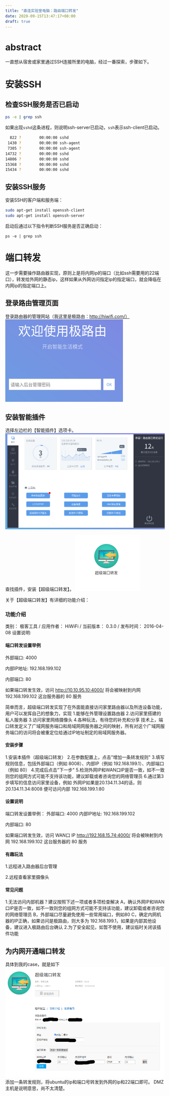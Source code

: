 ```yaml
---
title: "直连实验室电脑：路由端口转发"
date: 2020-09-15T13:47:17+08:00
draft: true
---
```


# abstract
一直想从宿舍或家里通过SSH连接所里的电脑，经过一番探索，步骤如下。

# 安装SSH
## 检查SSH服务是否已启动
```sh
ps -e | grep ssh
```
如果出现`sshd`这条进程，则说明ssh-server已启动，`ssh`表示ssh-client已启动。

```sh
  822 ?        00:00:00 sshd
 1430 ?        00:00:00 ssh-agent
 7305 ?        00:00:00 ssh-agent
14732 ?        00:00:00 sshd
14806 ?        00:00:00 sshd
15368 ?        00:00:00 sshd
15434 ?        00:00:00 sshd
```
## 安装SSH服务
安装SSH的客户端和服务端：
```sh
sudo apt-get install openssh-client
sudo apt-get install openssh-server
```
启动后通过以下指令判断SSH服务是否正确启动：
```
ps -e | grep ssh
```

# 端口转发
这一步需要操作路由器实现，原则上是将内网ip的端口（比如ssh需要用的22端口），转发给外网的静态ip，这样如果从外网访问指定ip的指定端口，就会降临在内网ip的指定端口上。

## 登录路由管理页面
登录路由器的管理网站（我这里是极路由：http://hiwifi.com/）
![2020-09-15-13-58-43.png](2020-09-15-13-58-43.png)

## 安装智能插件
选择左边栏的【智能插件】选项卡。
![2020-09-15-14-00-05.png](2020-09-15-14-00-05.png)

查找插件，安装【超级端口转发】。
![2020-09-15-14-01-27.png](2020-09-15-14-01-27.png)

关于【超级端口转发】有详细的功能介绍：
### 功能介绍
类别： 极客工具 / 应用作者： HiWiFi / 当前版本： 0.3.0 / 发布时间： 2016-04-08
设置说明:

#### 端口转发设置举例

外部端口: 4000

内部IP地址: 192.168.199.102

内部端口: 80

如果端口转发生效，访问 http://10.10.95.10:4000/ 将会被映射到内网 192.168.199.102 这台服务器的 80 服务

简单而言，超级端口转发实现了在外面能直接访问家里路由器以及所连设备功能，用户可以发挥自己的想象力，实现
  1.能够在外管理设置路由器
  2.访问家里搭建的私人服务器
  3.访问家里网络摄像头
  4.各种玩法，有待您的补充和分享
技术上，端口转发定义了广域网服务端口和局域网网服务器之间的映射，所有对这个广域网服务端口的访问将会被重定位给通过IP地址制定的局域网服务器。



#### 安装步骤
  1.安装本插件（超级端口转发）
  2.在参数配置上，点击"增加一条转发规则"
  3.填写规则信息，包括外部端口（例如 8008）、内部IP（例如 192.168.199.1）、内部端口（例如 80）
  4.完成后点击"下一步"
  5.检测外网IP和WAN口IP是否一致，如不一致则您的组网方式可能不支持该功能，建议卸载或者咨询您的网络管理员
  6.通过第3步填写的信息访问家里设备，例如 外网IP如果是20.134.11.34的话，则20.134.11.34:8008 便可访问内部 192.168.199.1:80




#### 设置说明

端口转发设置举例：
  外部端口: 4000
  内部IP地址: 192.168.199.102

  内部端口: 80

  如果端口转发生效，访问 WAN口 IP http://192.168.15.74:4000/ 将会被映射到内网 192.168.199.102 这台服务器的 80 服务



#### 有趣玩法

 1.远程进入路由器后台管理

 2.远程查看家里摄像头



#### 常见问题

1.无法访问内部机器？建议按照下述一项或者多项检查解决
A，确认外网IP和WAN口IP是否一致，如不一致则您的组网方式可能不支持该功能，建议卸载或者咨询您的网络管理员
B，外部端口尽量避免使用一些常用端口，例如80
C，确定内网机器的IP正确，如果访问是极路由，则大多为 192.168.199.1，如果是内部其他设备，建议进入极路由后台确认
2.为了安全起见，如暂不使用，建议临时关闭该插件功能

## 为内网开通端口转发
具体到我的case，就是如下
![2020-09-15-14-04-52.png](2020-09-15-14-04-52.png)
添加一条转发规则，将ubuntu的ip和端口号转发到外网的ip和22端口即可。
DMZ主机是说明意思，尚不太清楚。